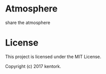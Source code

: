 # Atmosphere

share the atmosphere


# License

This project is licensed under the MIT License.

Copyright (c) 2017 kentork.

